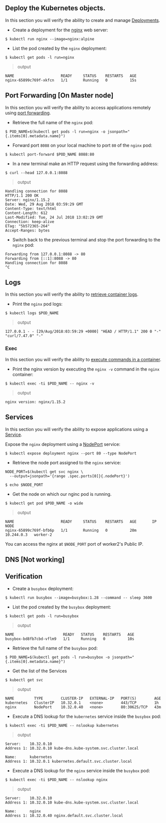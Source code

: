 ## Deploy the Kubernetes objects. 
In this section you will verify the ability to create and manage [Deployments](https://kubernetes.io/docs/concepts/workloads/controllers/deployment/).

- Create a deployment for the [nginx](https://nginx.org/en/) web server:

```
$ kubectl run nginx --image=nginx:alpine
```

- List the pod created by the `nginx` deployment:

```
$ kubectl get pods -l run=nginx
```
> output
```
NAME                     READY     STATUS    RESTARTS   AGE
nginx-65899c769f-xkfcn   1/1       Running   0          15s
```

## Port Forwarding [On Master node]

In this section you will verify the ability to access applications remotely using [port forwarding](https://kubernetes.io/docs/tasks/access-application-cluster/port-forward-access-application-cluster/).

- Retrieve the full name of the `nginx` pod:

```
$ POD_NAME=$(kubectl get pods -l run=nginx -o jsonpath="{.items[0].metadata.name}")
```

- Forward port `8088` on your local machine to port `80` of the `nginx` pod:

```
$ kubectl port-forward $POD_NAME 8088:80
```


- In a new terminal make an HTTP request using the forwarding address:

```
$ curl --head 127.0.0.1:8088
```
> output
```
Handling connection for 8088
HTTP/1.1 200 OK
Server: nginx/1.15.2
Date: Wed, 29 Aug 2018 03:59:29 GMT
Content-Type: text/html
Content-Length: 612
Last-Modified: Tue, 24 Jul 2018 13:02:29 GMT
Connection: keep-alive
ETag: "5b572365-264"
Accept-Ranges: bytes
```

- Switch back to the previous terminal and stop the port forwarding to the `nginx` pod:

```
Forwarding from 127.0.0.1:8088 -> 80
Forwarding from [::1]:8088 -> 80
Handling connection for 8088
^C
```

## Logs

In this section you will verify the ability to [retrieve container logs](https://kubernetes.io/docs/concepts/cluster-administration/logging/).

- Print the `nginx` pod logs:

```
$ kubectl logs $POD_NAME
```
> output
```
127.0.0.1 - - [29/Aug/2018:03:59:29 +0000] "HEAD / HTTP/1.1" 200 0 "-" "curl/7.47.0" "-"
```

### Exec

In this section you will verify the ability to [execute commands in a container](https://kubernetes.io/docs/tasks/debug-application-cluster/get-shell-running-container/#running-individual-commands-in-a-container).

- Print the nginx version by executing the `nginx -v` command in the `nginx` container:

```
$ kubectl exec -ti $POD_NAME -- nginx -v
```
> output
```
nginx version: nginx/1.15.2
```

## Services

In this section you will verify the ability to expose applications using a [Service](https://kubernetes.io/docs/concepts/services-networking/service/).

Expose the `nginx` deployment using a [NodePort](https://kubernetes.io/docs/concepts/services-networking/service/#type-nodeport) service:

```
$ kubectl expose deployment nginx --port 80 --type NodePort
```

- Retrieve the node port assigned to the `nginx` service:

```
NODE_PORT=$(kubectl get svc nginx \
  --output=jsonpath='{range .spec.ports[0]}{.nodePort}')
  
$ echo $NODE_PORT  
```      

- Get the node on which our nginc pod is running.
```
$ kubectl get pod $POD_NAME -o wide
```
> output
```
NAME                     READY     STATUS    RESTARTS   AGE       IP           NODE
nginx-65899c769f-bfb6p   1/1       Running   0          20m       10.244.0.3   worker-2
```
You can access the nginx at `$NODE_PORT` port of worker2's Public IP.


## DNS [Not working]

## Verification

- Create a `busybox` deployment:

```
$ kubectl run busybox --image=busybox:1.28 --command -- sleep 3600
```

- List the pod created by the `busybox` deployment:

```
$ kubectl get pods -l run=busybox
```
> output
```
NAME                      READY   STATUS    RESTARTS   AGE
busybox-bd8fb7cbd-vflm9   1/1     Running   0          10s
```

- Retrieve the full name of the `busybox` pod:

```
$ POD_NAME=$(kubectl get pods -l run=busybox -o jsonpath="{.items[0].metadata.name}")
```

- Get the list of the Services

```
$ kubectl get svc
```
> output
```
NAME         TYPE        CLUSTER-IP   EXTERNAL-IP   PORT(S)        AGE
kubernetes   ClusterIP   10.32.0.1    <none>        443/TCP        1h
nginx        NodePort    10.32.0.40   <none>        80:30625/TCP   43m
```

- Execute a DNS lookup for the `kubernetes` service inside the `busybox` pod:

```
$ kubectl exec -ti $POD_NAME -- nslookup kubernetes
```
> output
```
Server:    10.32.0.10
Address 1: 10.32.0.10 kube-dns.kube-system.svc.cluster.local

Name:      kubernetes
Address 1: 10.32.0.1 kubernetes.default.svc.cluster.local

```

- Execute a DNS lookup for the `nginx` service inside the `busybox` pod:

```
$ kubectl exec -ti $POD_NAME -- nslookup nginx
```
> output
```
Server:    10.32.0.10
Address 1: 10.32.0.10 kube-dns.kube-system.svc.cluster.local

Name:      nginx
Address 1: 10.32.0.40 nginx.default.svc.cluster.local

```
